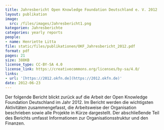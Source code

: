 ```yaml
---
title: Jahresbericht Open Knowledge Foundation Deutschland e. V. 2012
layout: publikation
image:
  src: /files/images/Jahresbericht1.png
kategorien: Jahresberichte
categories: yearly reports
people:
- name: Henriette Litta
file: static/files/publikationen/OKF_Jahresbericht_2012.pdf
format: pdf
pages: 21
size: 388KB
license_type: CC-BY-SA 4.0
license_link: https://creativecommons.org/licenses/by-sa/4.0/
links:
- url: '[https://2012.okfn.de](https://2012.okfn.de)'
date: 2012-06-23
---
```


Der folgende Bericht blickt zurück auf die Arbeit der Open Knowledge Foundation Deutschland im Jahr 2012. Im Bericht werden die wichtigsten Aktivitäten zusammengefasst, die Arbeitsweise der Organisation beschrieben sowie alle Projekte in Kürze dargestellt. Der abschließende Teil des Berichts umfasst Informationen zur Organisationsstruktur und den Finanzen.
